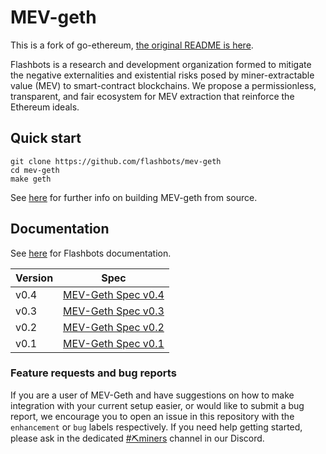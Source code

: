 # MEV-geth

This is a fork of go-ethereum, [the original README is here](README.original.md).

Flashbots is a research and development organization formed to mitigate the negative externalities and existential risks posed by miner-extractable value (MEV) to smart-contract blockchains. We propose a permissionless, transparent, and fair ecosystem for MEV extraction that reinforce the Ethereum ideals.

## Quick start

```
git clone https://github.com/flashbots/mev-geth
cd mev-geth
make geth
```

See [here](https://geth.ethereum.org/docs/install-and-build/installing-geth#build-go-ethereum-from-source-code) for further info on building MEV-geth from source.

## Documentation

See [here](https://docs.flashbots.net) for Flashbots documentation.

| Version | Spec                                                                                        |
| ------- | ------------------------------------------------------------------------------------------- |
| v0.4    | [MEV-Geth Spec v0.4](https://docs.flashbots.net/flashbots-auction/miners/mev-geth-spec/v04) |
| v0.3    | [MEV-Geth Spec v0.3](https://docs.flashbots.net/flashbots-auction/miners/mev-geth-spec/v03) |
| v0.2    | [MEV-Geth Spec v0.2](https://docs.flashbots.net/flashbots-auction/miners/mev-geth-spec/v02) |
| v0.1    | [MEV-Geth Spec v0.1](https://docs.flashbots.net/flashbots-auction/miners/mev-geth-spec/v01) |

### Feature requests and bug reports

If you are a user of MEV-Geth and have suggestions on how to make integration with your current setup easier, or would like to submit a bug report, we encourage you to open an issue in this repository with the `enhancement` or `bug` labels respectively. If you need help getting started, please ask in the dedicated [#⛏️miners](https://discord.gg/rcgADN9qFX) channel in our Discord.
